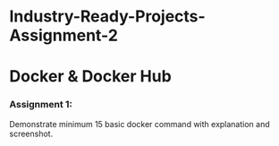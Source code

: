 # Industry-Ready-Projects-Assignment-2
# Docker & Docker Hub
### Assignment 1:

Demonstrate minimum 15 basic docker command with explanation and screenshot.
